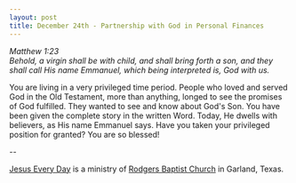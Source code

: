 ```yaml
---
layout: post
title: December 24th - Partnership with God in Personal Finances
---
```


_Matthew 1:23  
Behold, a virgin shall be with child, and shall bring forth a son,
and they shall call His name Emmanuel, which being interpreted is,
God with us._

You are living in a very privileged time period. People who loved
and served God in the Old Testament, more than anything, longed to
see the promises of God fulfilled. They wanted to see and know about
God's Son. You have been given the complete story in the written
Word. Today, He dwells with believers, as His name Emmanuel says.
Have you taken your privileged position for granted? You are so
blessed!

 --

<a href=http://jesuseveryday.net>Jesus Every Day</a> is a ministry of <a href=http://rodgersbaptist.net>Rodgers Baptist Church</a> in Garland, Texas.
